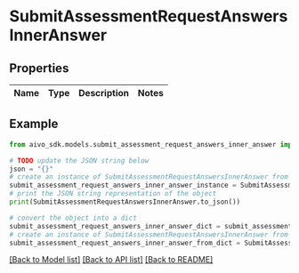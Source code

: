 # SubmitAssessmentRequestAnswersInnerAnswer

## Properties

Name | Type | Description | Notes
------------ | ------------- | ------------- | -------------

## Example

```python
from aivo_sdk.models.submit_assessment_request_answers_inner_answer import SubmitAssessmentRequestAnswersInnerAnswer

# TODO update the JSON string below
json = "{}"
# create an instance of SubmitAssessmentRequestAnswersInnerAnswer from a JSON string
submit_assessment_request_answers_inner_answer_instance = SubmitAssessmentRequestAnswersInnerAnswer.from_json(json)
# print the JSON string representation of the object
print(SubmitAssessmentRequestAnswersInnerAnswer.to_json())

# convert the object into a dict
submit_assessment_request_answers_inner_answer_dict = submit_assessment_request_answers_inner_answer_instance.to_dict()
# create an instance of SubmitAssessmentRequestAnswersInnerAnswer from a dict
submit_assessment_request_answers_inner_answer_from_dict = SubmitAssessmentRequestAnswersInnerAnswer.from_dict(submit_assessment_request_answers_inner_answer_dict)
```

[[Back to Model list]](../README.md#documentation-for-models) [[Back to API list]](../README.md#documentation-for-api-endpoints) [[Back to README]](../README.md)
